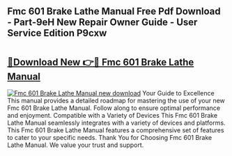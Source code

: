 ## Fmc 601 Brake Lathe Manual Free Pdf Download - Part-9eH New Repair Owner Guide - User Service Edition P9cxw

# <h2><a href="http://bc27556.oget.top/?id=Fmc+601+Brake+Lathe+Manual">🔗Download New 👉🔴 Fmc 601 Brake Lathe Manual</a></h2>

[![Fmc 601 Brake Lathe Manual new download](https://i.imgur.com/5g1atiW.png)](http://bc27556.oget.top/?id=Fmc+601+Brake+Lathe+Manual)
Your Guide to Excellence This manual provides a detailed roadmap for mastering the use of your new Fmc 601 Brake Lathe Manual. Follow along to ensure optimal performance and enjoyment. Compatible with a Variety of Devices This Fmc 601 Brake Lathe Manual seamlessly integrates with a variety of devices and platforms. This Fmc 601 Brake Lathe Manual features a comprehensive set of features to cater to your specific needs. Thank You for Choosing Fmc 601 Brake Lathe Manual. We value your trust and support.
